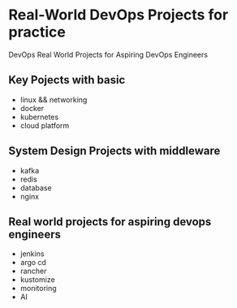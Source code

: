# Real-World DevOps Projects for practice

DevOps Real World Projects for Aspiring DevOps Engineers


## Key Pojects with basic
- linux && networking
- docker
- kubernetes
- cloud platform


## System Design Projects with middleware
- kafka
- redis
- database
- nginx


## Real world projects for aspiring devops engineers
- jenkins
- argo cd
- rancher
- kustomize
- monitoring
- AI